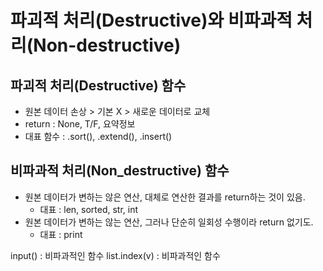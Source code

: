 # 파괴적 처리(Destructive)와 비파과적 처리(Non-destructive)
## 파괴적 처리(Destructive) 함수
- 원본 데이터 손상 > 기본 X > 새로운 데이터로 교체
- return : None, T/F, 요약정보
- 대표 함수 : .sort(), .extend(), .insert()

## 비파과적 처리(Non_destructive) 함수
- 원본 데이터가 변하는 않은 연산, 대체로 연산한 결과를 return하는 것이 있음.
    - 대표 : len, sorted, str, int
- 원본 데이터가 변하는 않는 연산, 그러나 단순히 일회성 수행이라 return 없기도.
    - 대표 : print

input() : 비파과적인 함수
list.index(v) : 비파과적인 함수